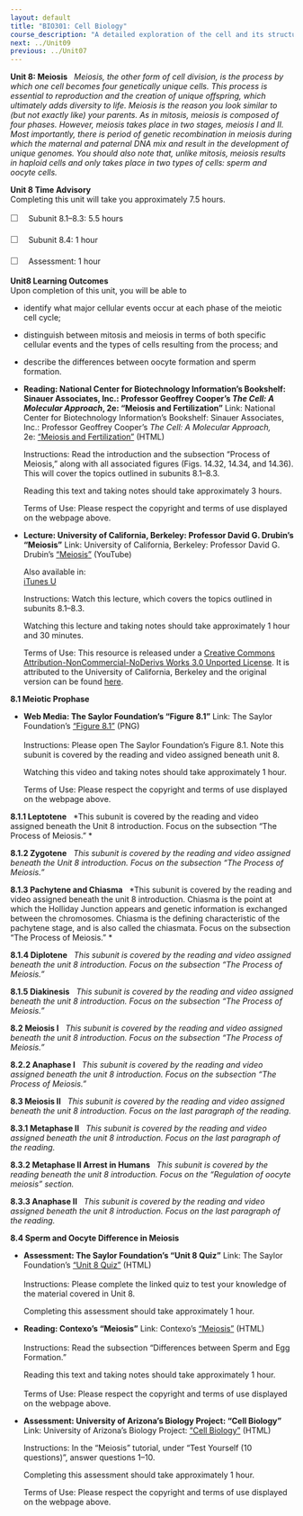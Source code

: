 ```yaml
---
layout: default
title: "BIO301: Cell Biology"
course_description: "A detailed exploration of the cell and its structures, including molecular compounds, structural features, and organelles including the nucleus, cytoskeleton, and extracellular matrix. Particular emphasis on transport mechanisms and membrane trafficking, cellular signaling, the cell cycle including mitosis and meiosis, and gene expression."
next: ../Unit09
previous: ../Unit07
---
```

**Unit 8: Meiosis** <span id="8"></span> 
*Meiosis, the other form of cell division, is the process by which one
cell becomes four genetically unique cells. This process is essential to
reproduction and the creation of unique offspring, which ultimately adds
diversity to life. Meiosis is the reason you look similar to (but not
exactly like) your parents. As in mitosis, meiosis is composed of four
phases. However, meiosis takes place in two stages, meiosis I and II.
Most importantly, there is period of genetic recombination in meiosis
during which the maternal and paternal DNA mix and result in the
development of unique genomes. You should also note that, unlike
mitosis, meiosis results in haploid cells and only takes place in two
types of cells: sperm and oocyte cells.*

**Unit 8 Time Advisory**  
Completing this unit will take you approximately 7.5 hours.  
  
 <span
style="color: rgb(85, 85, 85); font-family: 'Myriad Pro', 'Gill Sans', 'Gill Sans MT', Calibri, sans-serif; font-size: 16px; line-height: 24px;">☐
   </span>Subunit 8.1–8.3: 5.5 hours  
  
 <span
style="color: rgb(85, 85, 85); font-family: 'Myriad Pro', 'Gill Sans', 'Gill Sans MT', Calibri, sans-serif; font-size: 16px; line-height: 24px;">☐
   </span>Subunit 8.4: 1 hour  
  
 <span
style="color: rgb(85, 85, 85); font-family: 'Myriad Pro', 'Gill Sans', 'Gill Sans MT', Calibri, sans-serif; font-size: 16px; line-height: 24px;">☐
   </span>Assessment: 1 hour

**Unit8 Learning Outcomes**  
Upon completion of this unit, you will be able to
-   identify what major cellular events occur at each phase of the
    meiotic cell cycle;
-   distinguish between mitosis and meiosis in terms of both specific
    cellular events and the types of cells resulting from the process;
    and
-   describe the differences between oocyte formation and sperm
    formation.

-   **Reading: National Center for Biotechnology Information’s
    Bookshelf: Sinauer Associates, Inc.: Professor Geoffrey Cooper’s
    *The Cell: A Molecular Approach*, 2e: “Meiosis and Fertilization”**
    Link: National Center for Biotechnology Information’s Bookshelf:
    Sinauer Associates, Inc.: Professor Geoffrey Cooper’s *The Cell: A
    Molecular Approach,*
    2e: [“](http://www.ncbi.nlm.nih.gov/bookshelf/br.fcgi?book=cooper&part=A2484#A2491)[Meiosis
    and
    Fertilization](http://www.ncbi.nlm.nih.gov/bookshelf/br.fcgi?book=cooper&part=A2484#A2491)[”](http://www.ncbi.nlm.nih.gov/bookshelf/br.fcgi?book=cooper&part=A2484#A2491)
    (HTML)  
      
     Instructions: Read the introduction and the subsection “Process of
    Meiosis,” along with all associated figures (Figs. 14.32, 14.34, and
    14.36). This will cover the topics outlined in subunits 8.1–8.3.  
      
     Reading this text and taking notes should take approximately 3
    hours.  
      
     Terms of Use: Please respect the copyright and terms of use
    displayed on the webpage above.

-   **Lecture: University of California, Berkeley: Professor David G.
    Drubin’s “Meiosis”**
    Link: University of California, Berkeley: Professor David G.
    Drubin’s [“](http://www.youtube.com/watch?v=fyiTWI1YHHE)[Meiosis](http://www.youtube.com/watch?v=fyiTWI1YHHE)[”](http://www.youtube.com/watch?v=fyiTWI1YHHE)
    (YouTube)  
      
     Also available in:  
     [iTunes
    U](http://deimos3.apple.com/WebObjects/Core.woa/Browse/berkeley.edu.1623171546.01888847505)  
      
     Instructions: Watch this lecture, which covers the topics outlined
    in subunits 8.1–8.3.  
      
     Watching this lecture and taking notes should take approximately 1
    hour and 30 minutes.  
      
     Terms of Use: This resource is released under a [Creative Commons
    Attribution-NonCommercial-NoDerivs Works 3.0 Unported
    License](http://creativecommons.org/licenses/by-nc-nd/3.0/). It is
    attributed to the University of California, Berkeley and the
    original version can be found [here](http://webcast.berkeley.edu/).

**8.1 Meiotic Prophase** <span id="8.1"></span> 
-   **Web Media: The Saylor Foundation’s “Figure 8.1”**
    Link: The Saylor
    Foundation’s [“](https://resources.saylor.org/wwwresources/archived/site/wp-content/uploads/2012/01/BIO301-Subunit8.1-Figure.png)[Figure
    8.1](https://resources.saylor.org/wwwresources/archived/site/wp-content/uploads/2012/01/BIO301-Subunit8.1-Figure.png)[”](https://resources.saylor.org/wwwresources/archived/site/wp-content/uploads/2012/01/BIO301-Subunit8.1-Figure.png) (PNG)  
        
     Instructions: Please open The Saylor Foundation’s Figure 8.1. Note
    this subunit is covered by the reading and video assigned beneath
    unit 8.  
      
     Watching this video and taking notes should take approximately 1
    hour.   
      
     Terms of Use: Please respect the copyright and terms of use
    displayed on the webpage above.

**8.1.1 Leptotene** <span id="8.1.1"></span> 
*This subunit is covered by the reading and video assigned beneath
the Unit 8 introduction. Focus on the subsection “The Process of
Meiosis.” *

**8.1.2 Zygotene** <span id="8.1.2"></span> 
*This subunit is covered by the reading and video assigned beneath
the Unit 8 introduction. Focus on the subsection “The Process of
Meiosis.”*

**8.1.3 Pachytene and Chiasma** <span id="8.1.3"></span> 
*This subunit is covered by the reading and video assigned beneath the
unit 8 introduction. Chiasma is the point at which the Holliday Junction
appears and genetic information is exchanged between the chromosomes.
Chiasma is the defining characteristic of the pachytene stage, and is
also called the chiasmata. Focus on the subsection “The Process of
Meiosis.” *

**8.1.4 Diplotene** <span id="8.1.4"></span> 
*This subunit is covered by the reading and video assigned beneath
the unit 8 introduction. Focus on the subsection “The Process of
Meiosis.”*

**8.1.5 Diakinesis** <span id="8.1.5"></span> 
*This subunit is covered by the reading and video assigned beneath
the unit 8 introduction. Focus on the subsection “The Process of
Meiosis.”*

**8.2 Meiosis I** <span id="8.2"></span> 
*This subunit is covered by the reading and video assigned beneath
the unit 8 introduction. Focus on the subsection “The Process of
Meiosis.”*

**8.2.2 Anaphase I** <span id="8.2.2"></span> 
*This subunit is covered by the reading and video assigned beneath
the unit 8 introduction. Focus on the subsection “The Process of
Meiosis.”*

**8.3 Meiosis II** <span id="8.3"></span> 
*This subunit is covered by the reading and video assigned beneath the
unit 8 introduction. Focus on the last paragraph of the reading.*

**8.3.1 Metaphase II** <span id="8.3.1"></span> 
*This subunit is covered by the reading and video assigned beneath
the unit 8 introduction. Focus on the last paragraph of the reading.*

**8.3.2 Metaphase II Arrest in Humans** <span id="8.3.2"></span> 
*This subunit is covered by the reading beneath the unit 8
introduction. Focus on the “Regulation of oocyte meiosis” section.*

**8.3.3 Anaphase II** <span id="8.3.3"></span> 
*This subunit is covered by the reading and video assigned beneath
the unit 8 introduction. Focus on the last paragraph of the reading.*

**8.4 Sperm and Oocyte Difference in Meiosis** <span id="8.4"></span> 
-   **Assessment: The Saylor Foundation’s “Unit 8 Quiz”**
    Link: The Saylor Foundation’s [“Unit 8
    Quiz”](http://school.saylor.org/mod/quiz/view.php?id=1758) (HTML)  
        
     Instructions: Please complete the linked quiz to test your
    knowledge of the material covered in Unit 8.  
      
     Completing this assessment should take approximately 1 hour.

-   **Reading: Contexo’s “Meiosis”**
    Link: Contexo’s
    [“](http://www.contexo.info/DNA_Basics/Meiosis.htm)[Meiosis](http://www.contexo.info/DNA_Basics/Meiosis.htm)[”](http://www.contexo.info/DNA_Basics/Meiosis.htm)
    (HTML)  
        
     Instructions: Read the subsection “Differences between Sperm and
    Egg Formation.”  
      
     Reading this text and taking notes should take approximately 1
    hour.  
        
     Terms of Use: Please respect the copyright and terms of use
    displayed on the webpage above.

-   **Assessment: University of Arizona’s Biology Project: “Cell
    Biology”**
    Link: University of Arizona’s Biology Project:
    [“](http://www.biology.arizona.edu/Cell_BIO/cell_bio.html)[Cell
    Biology](http://www.biology.arizona.edu/Cell_BIO/cell_bio.html)[”](http://www.biology.arizona.edu/Cell_BIO/cell_bio.html)
    (HTML)  
      
     Instructions: In the “Meiosis” tutorial, under “Test Yourself (10
    questions)”, answer questions 1–10.  
      
     Completing this assessment should take approximately 1 hour.  
      
     Terms of Use: Please respect the copyright and terms of use
    displayed on the webpage above.


